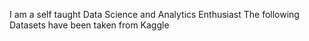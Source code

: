 I am a self taught Data Science and Analytics Enthusiast
The following Datasets have been taken from Kaggle

